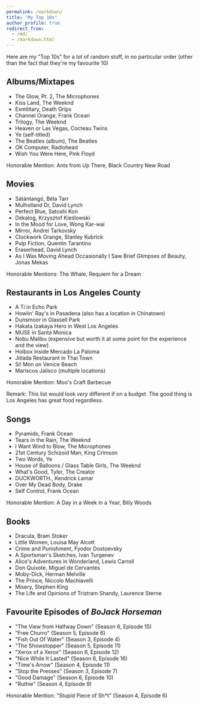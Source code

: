 ```yaml
---
permalink: /markdown/
title: "My Top 10s"
author_profile: true
redirect_from: 
  - /md/
  - /markdown.html
---
```


Here are my "Top 10s" for a lot of random stuff, in no particular order (other than the fact that they're my favourite 10)

## Albums/Mixtapes

* The Glow, Pt. 2, The Microphones
* Kiss Land, The Weeknd
* Exmilitary, Death Grips
* Channel Orange, Frank Ocean
* Trilogy, The Weeknd
* Heaven or Las Vegas, Cocteau Twins
* Ye (self-titled)
* The Beatles (album), The Beatles
* OK Computer, Radiohead
* Wish You Were Here, Pink Floyd

Honorable Mention: Ants from Up There, Black Country New Road

## Movies

* Sátántangó, Béla Tarr
* Mulholland Dr, David Lynch
* Perfect Blue, Satoshi Kon
* Dekalog, Krzysztof Kieślowski
* In the Mood for Love, Wong Kar-wai
* Mirror, Andrei Tarkovsky
* Clockwork Orange, Stanley Kubrick
* Pulp Fiction, Quentin Tarantino
* Eraserhead, David Lynch
* As I Was Moving Ahead Occasionally I Saw Brief Glimpses of Beauty, Jonas Mekas

Honorable Mentions: The Whale, Requiem for a Dream

## Restaurants in Los Angeles County

* A Tí in Echo Park
* Howlin' Ray's in Pasadena (also has a location in Chinatown)
* Dunsmoor in Glassell Park
* Hakata Izakaya Hero in West Los Angeles
* MUSE in Santa Monica
* Nobu Malibu (expensive but worth it at some point for the experience and the view)
* Holbox inside Mercado La Paloma
* Jitlada Restaurant in Thai Town
* Si! Mon on Venice Beach
* Mariscos Jalisco (multiple locations)

Honorable Mention: Moo's Craft Barbecue

Remark: This list would look *very* different if on a budget. The good thing is Los Angeles has great food regardless.

## Songs

* Pyramids, Frank Ocean
* Tears in the Rain, The Weeknd
* I Want Wind to Blow, The Microphones
* 21st Century Schizoid Man, King Crimson
* Two Words, Ye
* House of Balloons / Glass Table Girls, The Weeknd
* What's Good, Tyler, The Creator
* DUCKWORTH., Kendrick Lamar
* Over My Dead Body, Drake
* Self Control, Frank Ocean

Honorable Mention: A Day in a Week in a Year, Billy Woods

## Books

* Dracula, Bram Stoker 
* Little Women, Louisa May Alcott
* Crime and Punishment, Fyodor Dostoevsky
* A Sportsman's Sketches, Ivan Turgenev
* Alice's Adventures in Wonderland, Lewis Carroll
* Don Quixote, Miguel de Cervantes
* Moby-Dick, Herman Melville
* The Prince, Niccolo Machiavelli
* Misery, Stephen King
* The Life and Opinions of Tristram Shandy, Laurence Sterne

## Favourite Episodes of _BoJack Horseman_

* "The View from Halfway Down" (Season 6, Episode 15)
* "Free Churro" (Season 5, Episode 6)
* "Fish Out Of Water" (Season 3, Episode 4)
* "The Showstopper" (Season 5, Episode 11)
* "Xerox of a Xerox" (Season 6, Episode 12)
* "Nice While It Lasted" (Season 6, Episode 16)
* "Time's Arrow" (Season 4, Episode 11)
* "Stop the Presses" (Season 3, Episode 7)
* "Good Damage" (Season 6, Episode 10)
* "Ruthie" (Season 4, Episode 9)

Honorable Mention: "Stupid Piece of Sh*t" (Season 4, Episode 6)








